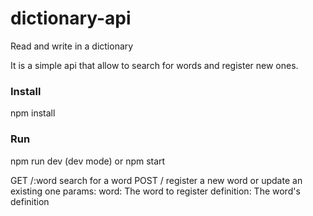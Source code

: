 # dictionary-api
Read and write in a dictionary

It is a simple api that allow to search for words and register new ones.

### Install
npm install

### Run
npm run dev (dev mode) or npm start

GET /:word search for a word
POST /     register a new word or update an existing one
  params: 
    word: The word to register
    definition: The word's definition

